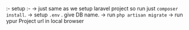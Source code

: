 :- setup :-
-> just same as we setup laravel project so run just `composer install`.
-> setup `.env` . give DB name.
-> run `php artisan migrate`
-> run ypur Project url in local browser 